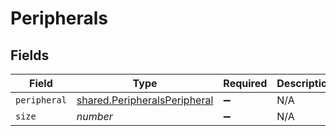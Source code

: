 # Peripherals


## Fields

| Field                                                                        | Type                                                                         | Required                                                                     | Description                                                                  | Example                                                                      |
| ---------------------------------------------------------------------------- | ---------------------------------------------------------------------------- | ---------------------------------------------------------------------------- | ---------------------------------------------------------------------------- | ---------------------------------------------------------------------------- |
| `peripheral`                                                                 | [shared.PeripheralsPeripheral](../../models/shared/peripheralsperipheral.md) | :heavy_minus_sign:                                                           | N/A                                                                          |                                                                              |
| `size`                                                                       | *number*                                                                     | :heavy_minus_sign:                                                           | N/A                                                                          | 1                                                                            |